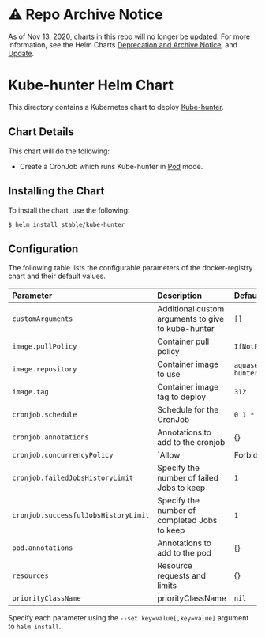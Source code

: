 # ⚠️ Repo Archive Notice

As of Nov 13, 2020, charts in this repo will no longer be updated.
For more information, see the Helm Charts [Deprecation and Archive Notice](https://github.com/helm/charts#%EF%B8%8F-deprecation-and-archive-notice), and [Update](https://helm.sh/blog/charts-repo-deprecation/).

# Kube-hunter Helm Chart

This directory contains a Kubernetes chart to deploy [Kube-hunter](https://github.com/aquasecurity/kube-hunter).

## Chart Details

This chart will do the following:

* Create a CronJob which runs Kube-hunter in [Pod](https://github.com/aquasecurity/kube-hunter#pod) mode.

## Installing the Chart

To install the chart, use the following:

```console
$ helm install stable/kube-hunter
```

## Configuration

The following table lists the configurable parameters of the docker-registry chart and
their default values.

|          Parameter                   |                      Description                      |                   Default                    |
| :----------------------------------- | :---------------------------------------------------- | :------------------------------------------- |
| `customArguments`                    | Additional custom arguments to give to kube-hunter    | `[]`                                         |
| `image.pullPolicy`                   | Container pull policy                                 | `IfNotPresent`                               |
| `image.repository`                   | Container image to use                                | `aquasec/kube-hunter`                        |
| `image.tag`                          | Container image tag to deploy                         | `312`                                        |
| `cronjob.schedule`                   | Schedule for the CronJob                              | `0 1 * * *`                                  |
| `cronjob.annotations`                | Annotations to add to the cronjob                     | {}                                           |
| `cronjob.concurrencyPolicy`          | `Allow|Forbid|Replace` concurrent jobs                | `Forbid`                                     |
| `cronjob.failedJobsHistoryLimit`     | Specify the number of failed Jobs to keep             | `1`                                          |
| `cronjob.successfulJobsHistoryLimit` | Specify the number of completed Jobs to keep          | `1`                                          |
| `pod.annotations`                    | Annotations to add to the pod                         | {}                                           |
| `resources`                          | Resource requests and limits                          | {}                                           |
| `priorityClassName`                  | priorityClassName                                     | `nil`                                        |

Specify each parameter using the `--set key=value[,key=value]` argument to
`helm install`.
